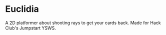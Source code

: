 # Euclidia

A 2D platformer about shooting rays to get your cards back.
Made for Hack Club's Jumpstart YSWS.

